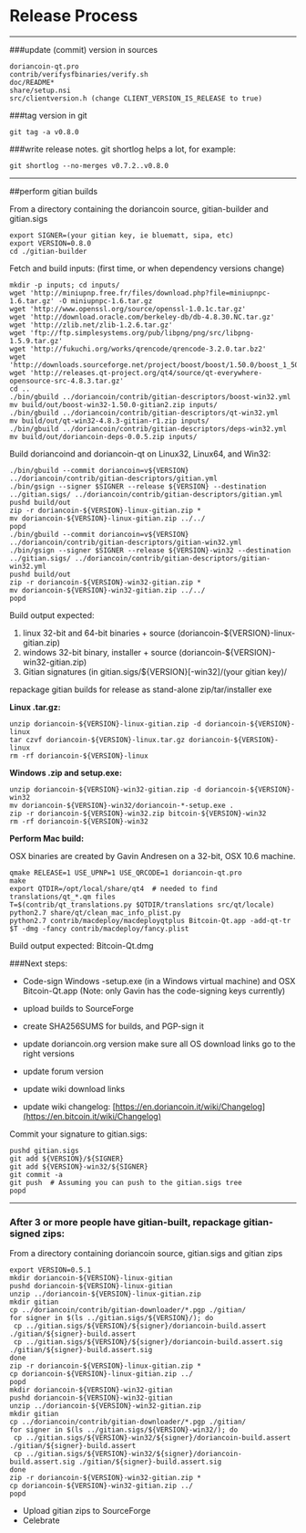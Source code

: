 Release Process
====================

* * *

###update (commit) version in sources


	doriancoin-qt.pro
	contrib/verifysfbinaries/verify.sh
	doc/README*
	share/setup.nsi
	src/clientversion.h (change CLIENT_VERSION_IS_RELEASE to true)

###tag version in git

	git tag -a v0.8.0

###write release notes. git shortlog helps a lot, for example:

	git shortlog --no-merges v0.7.2..v0.8.0

* * *

##perform gitian builds

 From a directory containing the doriancoin source, gitian-builder and gitian.sigs
  
	export SIGNER=(your gitian key, ie bluematt, sipa, etc)
	export VERSION=0.8.0
	cd ./gitian-builder

 Fetch and build inputs: (first time, or when dependency versions change)

	mkdir -p inputs; cd inputs/
	wget 'http://miniupnp.free.fr/files/download.php?file=miniupnpc-1.6.tar.gz' -O miniupnpc-1.6.tar.gz
	wget 'http://www.openssl.org/source/openssl-1.0.1c.tar.gz'
	wget 'http://download.oracle.com/berkeley-db/db-4.8.30.NC.tar.gz'
	wget 'http://zlib.net/zlib-1.2.6.tar.gz'
	wget 'ftp://ftp.simplesystems.org/pub/libpng/png/src/libpng-1.5.9.tar.gz'
	wget 'http://fukuchi.org/works/qrencode/qrencode-3.2.0.tar.bz2'
	wget 'http://downloads.sourceforge.net/project/boost/boost/1.50.0/boost_1_50_0.tar.bz2'
	wget 'http://releases.qt-project.org/qt4/source/qt-everywhere-opensource-src-4.8.3.tar.gz'
	cd ..
	./bin/gbuild ../doriancoin/contrib/gitian-descriptors/boost-win32.yml
	mv build/out/boost-win32-1.50.0-gitian2.zip inputs/
	./bin/gbuild ../doriancoin/contrib/gitian-descriptors/qt-win32.yml
	mv build/out/qt-win32-4.8.3-gitian-r1.zip inputs/
	./bin/gbuild ../doriancoin/contrib/gitian-descriptors/deps-win32.yml
	mv build/out/doriancoin-deps-0.0.5.zip inputs/

 Build doriancoind and doriancoin-qt on Linux32, Linux64, and Win32:
  
	./bin/gbuild --commit doriancoin=v${VERSION} ../doriancoin/contrib/gitian-descriptors/gitian.yml
	./bin/gsign --signer $SIGNER --release ${VERSION} --destination ../gitian.sigs/ ../doriancoin/contrib/gitian-descriptors/gitian.yml
	pushd build/out
	zip -r doriancoin-${VERSION}-linux-gitian.zip *
	mv doriancoin-${VERSION}-linux-gitian.zip ../../
	popd
	./bin/gbuild --commit doriancoin=v${VERSION} ../doriancoin/contrib/gitian-descriptors/gitian-win32.yml
	./bin/gsign --signer $SIGNER --release ${VERSION}-win32 --destination ../gitian.sigs/ ../doriancoin/contrib/gitian-descriptors/gitian-win32.yml
	pushd build/out
	zip -r doriancoin-${VERSION}-win32-gitian.zip *
	mv doriancoin-${VERSION}-win32-gitian.zip ../../
	popd

  Build output expected:

  1. linux 32-bit and 64-bit binaries + source (doriancoin-${VERSION}-linux-gitian.zip)
  2. windows 32-bit binary, installer + source (doriancoin-${VERSION}-win32-gitian.zip)
  3. Gitian signatures (in gitian.sigs/${VERSION}[-win32]/(your gitian key)/

repackage gitian builds for release as stand-alone zip/tar/installer exe

**Linux .tar.gz:**

	unzip doriancoin-${VERSION}-linux-gitian.zip -d doriancoin-${VERSION}-linux
	tar czvf doriancoin-${VERSION}-linux.tar.gz doriancoin-${VERSION}-linux
	rm -rf doriancoin-${VERSION}-linux

**Windows .zip and setup.exe:**

	unzip doriancoin-${VERSION}-win32-gitian.zip -d doriancoin-${VERSION}-win32
	mv doriancoin-${VERSION}-win32/doriancoin-*-setup.exe .
	zip -r doriancoin-${VERSION}-win32.zip bitcoin-${VERSION}-win32
	rm -rf doriancoin-${VERSION}-win32

**Perform Mac build:**

  OSX binaries are created by Gavin Andresen on a 32-bit, OSX 10.6 machine.

	qmake RELEASE=1 USE_UPNP=1 USE_QRCODE=1 doriancoin-qt.pro
	make
	export QTDIR=/opt/local/share/qt4  # needed to find translations/qt_*.qm files
	T=$(contrib/qt_translations.py $QTDIR/translations src/qt/locale)
	python2.7 share/qt/clean_mac_info_plist.py
	python2.7 contrib/macdeploy/macdeployqtplus Bitcoin-Qt.app -add-qt-tr $T -dmg -fancy contrib/macdeploy/fancy.plist

 Build output expected: Bitcoin-Qt.dmg

###Next steps:

* Code-sign Windows -setup.exe (in a Windows virtual machine) and
  OSX Bitcoin-Qt.app (Note: only Gavin has the code-signing keys currently)

* upload builds to SourceForge

* create SHA256SUMS for builds, and PGP-sign it

* update doriancoin.org version
  make sure all OS download links go to the right versions

* update forum version

* update wiki download links

* update wiki changelog: [https://en.doriancoin.it/wiki/Changelog](https://en.bitcoin.it/wiki/Changelog)

Commit your signature to gitian.sigs:

	pushd gitian.sigs
	git add ${VERSION}/${SIGNER}
	git add ${VERSION}-win32/${SIGNER}
	git commit -a
	git push  # Assuming you can push to the gitian.sigs tree
	popd

-------------------------------------------------------------------------

### After 3 or more people have gitian-built, repackage gitian-signed zips:

From a directory containing doriancoin source, gitian.sigs and gitian zips

	export VERSION=0.5.1
	mkdir doriancoin-${VERSION}-linux-gitian
	pushd doriancoin-${VERSION}-linux-gitian
	unzip ../doriancoin-${VERSION}-linux-gitian.zip
	mkdir gitian
	cp ../doriancoin/contrib/gitian-downloader/*.pgp ./gitian/
	for signer in $(ls ../gitian.sigs/${VERSION}/); do
	 cp ../gitian.sigs/${VERSION}/${signer}/doriancoin-build.assert ./gitian/${signer}-build.assert
	 cp ../gitian.sigs/${VERSION}/${signer}/doriancoin-build.assert.sig ./gitian/${signer}-build.assert.sig
	done
	zip -r doriancoin-${VERSION}-linux-gitian.zip *
	cp doriancoin-${VERSION}-linux-gitian.zip ../
	popd
	mkdir doriancoin-${VERSION}-win32-gitian
	pushd doriancoin-${VERSION}-win32-gitian
	unzip ../doriancoin-${VERSION}-win32-gitian.zip
	mkdir gitian
	cp ../doriancoin/contrib/gitian-downloader/*.pgp ./gitian/
	for signer in $(ls ../gitian.sigs/${VERSION}-win32/); do
	 cp ../gitian.sigs/${VERSION}-win32/${signer}/doriancoin-build.assert ./gitian/${signer}-build.assert
	 cp ../gitian.sigs/${VERSION}-win32/${signer}/doriancoin-build.assert.sig ./gitian/${signer}-build.assert.sig
	done
	zip -r doriancoin-${VERSION}-win32-gitian.zip *
	cp doriancoin-${VERSION}-win32-gitian.zip ../
	popd

- Upload gitian zips to SourceForge
- Celebrate 
